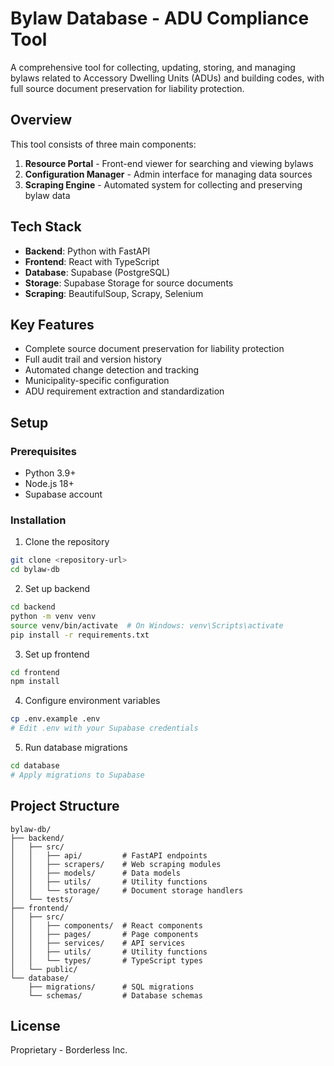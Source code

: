 # Bylaw Database - ADU Compliance Tool

A comprehensive tool for collecting, updating, storing, and managing bylaws related to Accessory Dwelling Units (ADUs) and building codes, with full source document preservation for liability protection.

## Overview

This tool consists of three main components:
1. **Resource Portal** - Front-end viewer for searching and viewing bylaws
2. **Configuration Manager** - Admin interface for managing data sources
3. **Scraping Engine** - Automated system for collecting and preserving bylaw data

## Tech Stack

- **Backend**: Python with FastAPI
- **Frontend**: React with TypeScript
- **Database**: Supabase (PostgreSQL)
- **Storage**: Supabase Storage for source documents
- **Scraping**: BeautifulSoup, Scrapy, Selenium

## Key Features

- Complete source document preservation for liability protection
- Full audit trail and version history
- Automated change detection and tracking
- Municipality-specific configuration
- ADU requirement extraction and standardization

## Setup

### Prerequisites
- Python 3.9+
- Node.js 18+
- Supabase account

### Installation

1. Clone the repository
```bash
git clone <repository-url>
cd bylaw-db
```

2. Set up backend
```bash
cd backend
python -m venv venv
source venv/bin/activate  # On Windows: venv\Scripts\activate
pip install -r requirements.txt
```

3. Set up frontend
```bash
cd frontend
npm install
```

4. Configure environment variables
```bash
cp .env.example .env
# Edit .env with your Supabase credentials
```

5. Run database migrations
```bash
cd database
# Apply migrations to Supabase
```

## Project Structure

```
bylaw-db/
├── backend/
│   ├── src/
│   │   ├── api/         # FastAPI endpoints
│   │   ├── scrapers/    # Web scraping modules
│   │   ├── models/      # Data models
│   │   ├── utils/       # Utility functions
│   │   └── storage/     # Document storage handlers
│   └── tests/
├── frontend/
│   ├── src/
│   │   ├── components/  # React components
│   │   ├── pages/       # Page components
│   │   ├── services/    # API services
│   │   ├── utils/       # Utility functions
│   │   └── types/       # TypeScript types
│   └── public/
└── database/
    ├── migrations/      # SQL migrations
    └── schemas/         # Database schemas
```

## License

Proprietary - Borderless Inc.